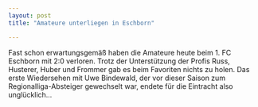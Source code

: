 ```yaml
---
layout: post
title: "Amateure unterliegen in Eschborn"

---
```


Fast schon erwartungsgemäß haben die Amateure heute beim 1. FC Eschborn mit 2:0 verloren. Trotz der Unterstützung der Profis Russ, Husterer, Huber und Frommer gab es beim Favoriten nichts zu holen. Das erste Wiedersehen mit Uwe Bindewald, der vor dieser Saison zum Regionalliga-Absteiger gewechselt war, endete für die Eintracht also unglücklich...


